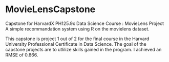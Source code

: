 # MovieLensCapstone
Capstone for HarvardX PH125.9x Data Science Course : MovieLens Project A simple recommandation system using R on the movielens dataset.

This capstone is project 1 out of 2 for the final course in the Harvard University Professional Certificate in Data Science. The goal of the capstone projects are to utlilize skills gained in the program.
I achieved an RMSE of 0.866.
